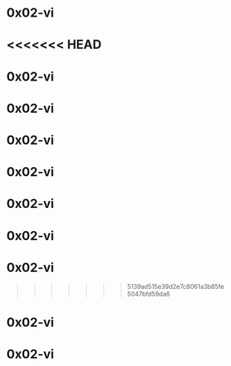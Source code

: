 # 0x02-vi
<<<<<<< HEAD
=======
# 0x02-vi
# 0x02-vi
# 0x02-vi
# 0x02-vi
# 0x02-vi
# 0x02-vi
# 0x02-vi
>>>>>>> 5139ad515e39d2e7c8061a3b85fe5047bfd59da6
# 0x02-vi
# 0x02-vi

